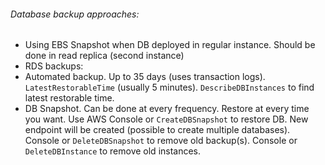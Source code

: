 ###### Database backup approaches:
* Using EBS Snapshot when DB deployed in regular instance. Should be done in read replica (second instance)
* RDS backups:
 * Automated backup. Up to 35 days (uses transaction logs). `LatestRestorableTime` (usually 5 minutes). `DescribeDBInstances` to find latest restorable time.
 * DB Snapshot. Can be done at every frequency. Restore at every time you want. Use AWS Console or `CreateDBSnapshot` to restore DB. New endpoint will be created (possible to create multiple databases). Console or `DeleteDBSnapshot` to remove old backup(s). Console or `DeleteDBInstance` to remove old instances.
